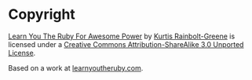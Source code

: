 
Copyright
=========

[Learn You The Ruby For Awesome Power][0] by [Kurtis Rainbolt-Greene][1] is licensed under a [Creative Commons Attribution-ShareAlike 3.0 Unported License][2].

Based on a work at [learnyoutheruby.com][3].

[0]: http://learnyoutheruby.com
[1]: http://krainboltgreene.github.com/resume
[2]: http://creativecommons.org/licenses/by-sa/3.0/
[3]: http://learnyoutheruby.com/source.tar.gz

